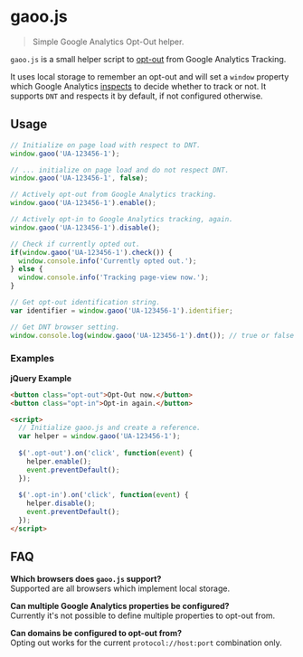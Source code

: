 # gaoo.js

> Simple Google Analytics Opt-Out helper.

`gaoo.js` is a small helper script to [opt-out][ga-optout] from Google Analytics Tracking.

It uses local storage to remember an opt-out and will set a `window` property which Google Analytics
[inspects][ga-optout] to decide whether to track or not. It supports `DNT` and respects it by default,
if not configured otherwise.

## Usage

```js
// Initialize on page load with respect to DNT.
window.gaoo('UA-123456-1');

// ... initialize on page load and do not respect DNT.
window.gaoo('UA-123456-1', false);

// Actively opt-out from Google Analytics tracking.
window.gaoo('UA-123456-1').enable();

// Actively opt-in to Google Analytics tracking, again.
window.gaoo('UA-123456-1').disable();

// Check if currently opted out.
if(window.gaoo('UA-123456-1').check()) {
  window.console.info('Currently opted out.');
} else {
  window.console.info('Tracking page-view now.');
}

// Get opt-out identification string.
var identifier = window.gaoo('UA-123456-1').identifier;

// Get DNT browser setting.
window.console.log(window.gaoo('UA-123456-1').dnt()); // true or false
```

### Examples

**jQuery Example**
```html
<button class="opt-out">Opt-Out now.</button>
<button class="opt-in">Opt-in again.</button>

<script>
  // Initialize gaoo.js and create a reference.
  var helper = window.gaoo('UA-123456-1');
  
  $('.opt-out').on('click', function(event) {
    helper.enable();
    event.preventDefault();
  });
  
  $('.opt-in').on('click', function(event) {
    helper.disable();
    event.preventDefault();
  });
</script>
```

## FAQ

**Which browsers does `gaoo.js` support?**  
Supported are all browsers which implement local storage.

**Can multiple Google Analytics properties be configured?**  
Currently it's not possible to define multiple properties to opt-out from.

**Can domains be configured to opt-out from?**  
Opting out works for the current `protocol://host:port` combination only.

[ga-optout]: https://developers.google.com/analytics/devguides/collection/analyticsjs/user-opt-out

